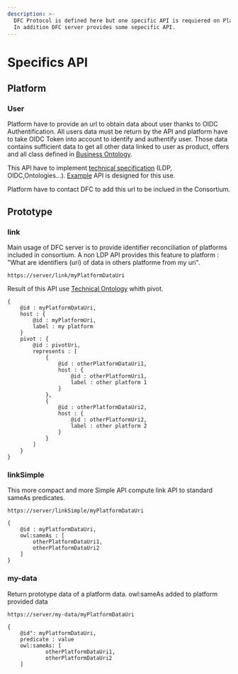 ```yaml
---
description: >-
  DFC Protocol is defined here but one specific API is requiered on Platform .
  In addition DFC server provides some sepecific API.
---
```


# Specifics API

## Platform

### User

Platform have to provide an url to obtain data about user thanks to OIDC Authentification. All users data must be return by the API and platform have to take OIDC Token into account to identify and authentify user.  Those data contains sufficient data to get all other data linked to user as product, offers and all class defined in [Business Ontology](../semantic-specifications/business-ontology.md).

This API have to implement [technical specification](./)  (LDP, OIDC,Ontologies...). [Example](../appendixes/practical-examples/version-1.5.1.md) API is designed for this use.

Platform have to contact DFC to add this url to be inclued in the Consortium.&#x20;

## Prototype

### link

Main usage of DFC server is to provide identifier reconciliation of platforms included in consortium. A non LDP API provides this feature to platform : "What are identifiers (uri) of data in others platforme from my uri".

```
https://server/link/myPlatformDataUri
```

Result of this API use [Technical Ontology](../semantic-specifications/technical-ontology.md) whith pivot.&#x20;

```
{
    @id : myPlatformDataUri,
    host : {
        @id : myPlatformUri,
        label : my platform
    }
    pivot : {
        @id : pivotUri,
        represents : [
            {
                @id : otherPlatformDataUri1,
                host : {
                    @id : otherPlatformUri1,
                    label : other platform 1
                }
            },
            {
                @id : otherPlatformDataUri2,
                host : {
                    @id : otherPlatformUri2,
                    label : other platform 2
                }
            }
        ]
    }
}
```

### linkSimple

This more compact and more Simple API compute link API to standard sameAs predicates.

```
https://server/linkSimple/myPlatformDataUri
```

```
{
    @id : myPlatformDataUri,
    owl:sameAs : [
        otherPlatformDataUri1,
        otherPlatformDataUri2
    ]
}
```

### my-data

Return prototype data of a platform data. owl:sameAs added to platform provided data

```
https://server/my-data/myPlatformDataUri
```

```
{
	@id": myPlatformDataUri,
	predicate : value
	owl:sameAs: [
	        otherPlatformDataUri1,
	        otherPlatformDataUri2
	]
```
